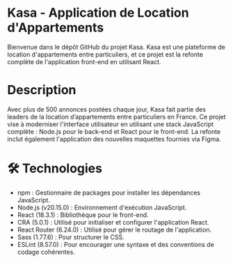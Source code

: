 # Kasa - Application de Location d'Appartements

Bienvenue dans le dépôt GitHub du projet Kasa. Kasa est une plateforme de location d'appartements 
entre particuliers, et ce projet est la refonte complète de l'application front-end en utilisant React.

# Description

Avec plus de 500 annonces postées chaque jour, Kasa fait partie des leaders de la location d’appartements entre 
particuliers en France. Ce projet vise à moderniser l'interface utilisateur en utilisant une stack JavaScript 
complète : Node.js pour le back-end et React pour le front-end. La refonte inclut également l'application des 
nouvelles maquettes fournies via Figma.

# 🛠 Technologies  

- npm : Gestionnaire de packages pour installer les dépendances JavaScript.
- Node.js (v20.15.0) : Environnement d'exécution JavaScript.
- React (18.3.1) : Bibliothèque pour le front-end.
- CRA (5.0.1) : Utilisé pour initialiser et configurer l'application React.
- React Router (6.24.0) : Utilisé pour gérer le routage de l'application.
- Sass (1.77.6) : Pour structurer le CSS.
- ESLint (8.57.0) : Pour encourager une syntaxe et des conventions de codage cohérentes.
